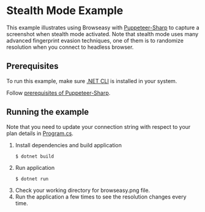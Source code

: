 # Stealth Mode Example
This example illustrates using Browseasy with [Puppeteer-Sharp](https://github.com/hardkoded/puppeteer-sharp) to capture a screenshot when stealth mode activated. Note that stealth mode uses many advanced fingerprint evasion techniques, one of them is to randomize resolution when you connect to headless browser.

## Prerequisites
To run this example, make sure [.NET CLI](https://docs.microsoft.com/en-us/dotnet/core/tools/) is installed in your system. 

Follow [prerequisites of Puppeteer-Sharp](https://github.com/hardkoded/puppeteer-sharp#prerequisites).

## Running the example
Note that you need to update your connection string with respect to your plan details in [Program.cs](./Program.cs). 
1. Install dependencies and build application
    ```
    $ dotnet build
    ```
2. Run application
    ```
    $ dotnet run
    ```
3. Check your working directory for browseasy.png file.
4. Run the application a few times to see the resolution changes every time.